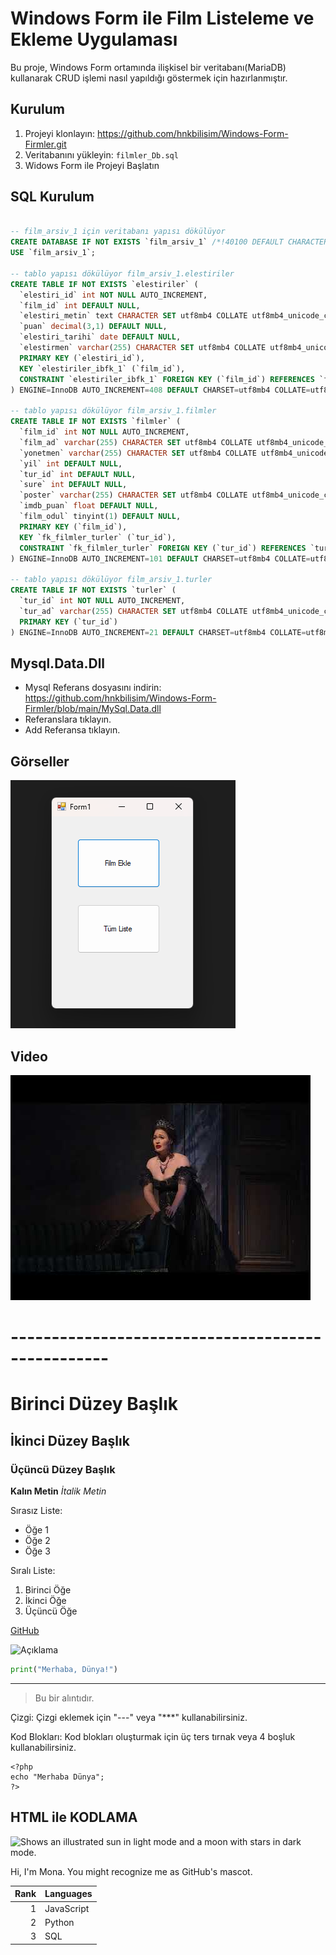 # Windows Form ile Film Listeleme ve Ekleme Uygulaması

Bu proje, Windows Form ortamında ilişkisel bir veritabanı(MariaDB) kullanarak CRUD işlemi nasıl yapıldığı göstermek için hazırlanmıştır.

## Kurulum

1. Projeyi klonlayın: https://github.com/hnkbilisim/Windows-Form-Firmler.git
2. Veritabanını yükleyin: `filmler_Db.sql`
3. Widows Form ile Projeyi Başlatın


## SQL Kurulum

```sql

-- film_arsiv_1 için veritabanı yapısı dökülüyor
CREATE DATABASE IF NOT EXISTS `film_arsiv_1` /*!40100 DEFAULT CHARACTER SET utf8mb4 COLLATE utf8mb4_0900_ai_ci */ /*!80016 DEFAULT ENCRYPTION='N' */;
USE `film_arsiv_1`;

-- tablo yapısı dökülüyor film_arsiv_1.elestiriler
CREATE TABLE IF NOT EXISTS `elestiriler` (
  `elestiri_id` int NOT NULL AUTO_INCREMENT,
  `film_id` int DEFAULT NULL,
  `elestiri_metin` text CHARACTER SET utf8mb4 COLLATE utf8mb4_unicode_ci,
  `puan` decimal(3,1) DEFAULT NULL,
  `elestiri_tarihi` date DEFAULT NULL,
  `elestirmen` varchar(255) CHARACTER SET utf8mb4 COLLATE utf8mb4_unicode_ci DEFAULT NULL,
  PRIMARY KEY (`elestiri_id`),
  KEY `elestiriler_ibfk_1` (`film_id`),
  CONSTRAINT `elestiriler_ibfk_1` FOREIGN KEY (`film_id`) REFERENCES `filmler` (`film_id`)
) ENGINE=InnoDB AUTO_INCREMENT=408 DEFAULT CHARSET=utf8mb4 COLLATE=utf8mb4_unicode_ci;

-- tablo yapısı dökülüyor film_arsiv_1.filmler
CREATE TABLE IF NOT EXISTS `filmler` (
  `film_id` int NOT NULL AUTO_INCREMENT,
  `film_ad` varchar(255) CHARACTER SET utf8mb4 COLLATE utf8mb4_unicode_ci DEFAULT NULL,
  `yonetmen` varchar(255) CHARACTER SET utf8mb4 COLLATE utf8mb4_unicode_ci DEFAULT NULL,
  `yil` int DEFAULT NULL,
  `tur_id` int DEFAULT NULL,
  `sure` int DEFAULT NULL,
  `poster` varchar(255) CHARACTER SET utf8mb4 COLLATE utf8mb4_unicode_ci DEFAULT NULL,
  `imdb_puan` float DEFAULT NULL,
  `film_odul` tinyint(1) DEFAULT NULL,
  PRIMARY KEY (`film_id`),
  KEY `fk_filmler_turler` (`tur_id`),
  CONSTRAINT `fk_filmler_turler` FOREIGN KEY (`tur_id`) REFERENCES `turler` (`tur_id`)
) ENGINE=InnoDB AUTO_INCREMENT=101 DEFAULT CHARSET=utf8mb4 COLLATE=utf8mb4_unicode_ci;

-- tablo yapısı dökülüyor film_arsiv_1.turler
CREATE TABLE IF NOT EXISTS `turler` (
  `tur_id` int NOT NULL AUTO_INCREMENT,
  `tur_ad` varchar(255) CHARACTER SET utf8mb4 COLLATE utf8mb4_unicode_ci DEFAULT NULL,
  PRIMARY KEY (`tur_id`)
) ENGINE=InnoDB AUTO_INCREMENT=21 DEFAULT CHARSET=utf8mb4 COLLATE=utf8mb4_unicode_ci;
```

## Mysql.Data.Dll
- Mysql Referans dosyasını indirin: https://github.com/hnkbilisim/Windows-Form-Firmler/blob/main/MySql.Data.dll
- Referanslara tıklayın.
- Add Referansa tıklayın.

## Görseller
![Form 1](https://github.com/hnkbilisim/Windows-Form-Firmler/blob/main/gorsel/Ekran%20görüntüsü%202024-06-02%20024616.png)

## Video
[![Örnek Video](https://github.com/hnkbilisim/Windows-Form-Firmler/blob/main/hqdefault.jpg)](https://www.youtube.com/watch?v=MOKRMYgPeZ4)


# --------------------------------------------------

# Birinci Düzey Başlık
## İkinci Düzey Başlık
### Üçüncü Düzey Başlık

**Kalın Metin**
*İtalik Metin*

Sırasız Liste:
- Öğe 1
- Öğe 2
- Öğe 3

Sıralı Liste:
1. Birinci Öğe
2. İkinci Öğe
3. Üçüncü Öğe


[GitHub](https://github.com)

![Açıklama](resim_url)

```python
print("Merhaba, Dünya!")
```

---

> Bu bir alıntıdır.

Çizgi: Çizgi eklemek için "---" veya "***" kullanabilirsiniz.

Kod Blokları: Kod blokları oluşturmak için üç ters tırnak veya 4 boşluk kullanabilirsiniz.


    <?php
    echo "Merhaba Dünya";
    ?>


## HTML ile KODLAMA

<picture>
  <source media="(prefers-color-scheme: dark)" srcset="https://user-images.githubusercontent.com/25423296/163456776-7f95b81a-f1ed-45f7-b7ab-8fa810d529fa.png">
  <source media="(prefers-color-scheme: light)" srcset="https://user-images.githubusercontent.com/25423296/163456779-a8556205-d0a5-45e2-ac17-42d089e3c3f8.png">
  <img alt="Shows an illustrated sun in light mode and a moon with stars in dark mode." src="https://user-images.githubusercontent.com/25423296/163456779-a8556205-d0a5-45e2-ac17-42d089e3c3f8.png">
</picture>


Hi, I'm Mona. You might recognize me as GitHub's mascot.

| Rank | Languages |
|-----:|-----------|
|     1| JavaScript|
|     2| Python    |
|     3| SQL       |
